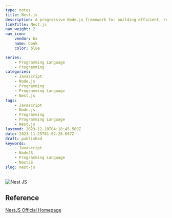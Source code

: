 ```yaml
---
type: notes
title: Nest.js
description: A progressive Node.js framework for building efficient, reliable and scalable server-side applications.
linkTitle: Nest.js
nav_weight: 2
nav_icon:
    vendor: bs
    name: book
    color: blue

series:
    - Programming Language
    - Programming
categories:
    - Javascript
    - Node.js
    - Programming
    - Programming Language
    - Nest.js
tags:
    - Javascript
    - Node.js
    - Programming
    - Programming Language
    - Nest.js
lastmod: 2023-12-10T04:18:45.589Z
date: 2023-11-25T01:02:28.607Z
draft: published
keywords:
    - Javascript
    - NodeJS
    - Programming Language
    - NestJS
slug: nest-js
---
```


![Nest JS](/content/programming/nestjs.webp "https://bradbeighton.medium.com/nestjs-the-pros-and-cons-aff714607b07")

## Reference

[NestJS Official Homepage](https://nestjs.com/)
